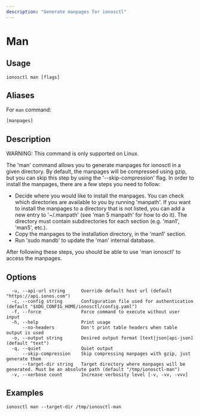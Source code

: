 ```yaml
---
description: "Generate manpages for ionosctl"
---
```


# Man

## Usage

```text
ionosctl man [flags]
```

## Aliases

For `man` command:

```text
[manpages]
```

## Description

WARNING: This command is only supported on Linux.

The 'man' command allows you to generate manpages for ionosctl in a given directory. By default, the manpages will be compressed using gzip, but you can skip this step by using the '--skip-compression' flag.
In order to install the manpages, there are a few steps you need to follow:
- Decide where you would like to install the manpages. You can check which directories are available to you by running 'manpath'. If you want to install the manpages to a directory that is not listed, you can add a new entry to '~/.manpath' (see 'man 5 manpath' for how to do it). The directory must contain subdirectories for each section (e.g. 'man1', 'man5', etc.).
- Copy the manpages to the installation directory, in the 'man1' section.
- Run 'sudo mandb' to update the 'man' internal database.

After following these steps, you should be able to use 'man ionosctl' to access the manpages.

## Options

```text
  -u, --api-url string      Override default host url (default "https://api.ionos.com")
  -c, --config string       Configuration file used for authentication (default "$XDG_CONFIG_HOME/ionosctl/config.yaml")
  -f, --force               Force command to execute without user input
  -h, --help                Print usage
      --no-headers          Don't print table headers when table output is used
  -o, --output string       Desired output format [text|json|api-json] (default "text")
  -q, --quiet               Quiet output
      --skip-compression    Skip compressing manpages with gzip, just generate them
      --target-dir string   Target directory where manpages will be generated. Must be an absolute path (default "/tmp/ionosctl-man")
  -v, --verbose count       Increase verbosity level [-v, -vv, -vvv]
```

## Examples

```text
ionosctl man --target-dir /tmp/ionosctl-man
```


